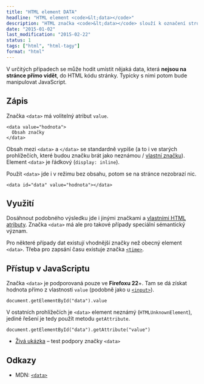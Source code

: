 ```yaml
---
title: "HTML element DATA"
headline: "HTML element <code>&lt;data></code>"
description: "HTML značka <code>&lt;data></code> slouží k označení strojově čitelných dat na webu."
date: "2015-01-02"
last_modification: "2015-02-22"
status: 1
tags: ["html", "html-tagy"]
format: "html"
---
```


<p>V určitých případech se může hodit umístit nějaká data, která <b>nejsou na stránce přímo vidět</b>, do HTML kódu stránky. Typicky s nimi potom bude manipulovat JavaScript.</p>




<h2 id="zapis">Zápis</h2>

<p>Značka <code>&lt;data></code> má volitelný atribut <code>value</code>.</p>

<pre><code>&lt;data value="hodnota">
  Obsah značky
&lt;/data></code></pre>




<p>Obsah mezi <code>&lt;data></code> a <code>&lt;/data></code> se standardně vypíše (a to i ve starých prohlížečích, které budou značku brát jako neznámou / <a href="/vlastni-html-znacky">vlastní značku</a>). Element <code>&lt;data></code> je řádkový (<code>display: inline</code>).</p>

<p>Použít <code>&lt;data></code> jde i v režimu bez obsahu, potom se na stránce nezobrazí nic.</p>

<pre><code>&lt;data id="data" value="hodnota">&lt;/data></code></pre>






<h2 id="vyuziti">Využití</h2>

<p>Dosáhnout podobného výsledku jde i jinými značkami a <a href="/vlastni-html-atributy">vlastními HTML atributy</a>. Značka <code>&lt;data></code> má ale pro takové případy speciální sémantický význam.</p>

<p>Pro některé případy dat existují vhodnější značky než obecný element <code>&lt;data></code>. Třeba pro zapsání času existuje značka <a href="/time"><code>&lt;time></code></a>.</p>



<h2 id="js">Přístup v JavaScriptu</h2>

<p>Značka <code>&lt;data></code> je podporovaná pouze ve <b>Firefoxu 22</b>+. Tam se dá získat hodnota přímo z vlastnosti <code>value</code> (podobně jako u <a href="/input"><code>&lt;input></code></a>).</p>

<pre><code>document.getElementById("data").value</code></pre>

<p>V ostatních prohlížečích je <code>&lt;data></code> element neznámý (<code>HTMLUnknownElement</code>), jediné řešení je tedy použít metodu <code>getAttribute</code>.</p>

<pre><code>document.getElementById("data").getAttribute("value")</code></pre>

<div class="external-content">
  <ul>
    <li><a href="http://kod.djpw.cz/hukb">Živá ukázka</a> – test podpory značky <code>&lt;data></code></li>
  </ul>
</div>


<h2 id="odkazy">Odkazy</h2>

<ul>
  <li>MDN: <a href="https://developer.mozilla.org/en-US/docs/Web/HTML/Element/data"><code>&lt;data></code></a></li>
</ul>